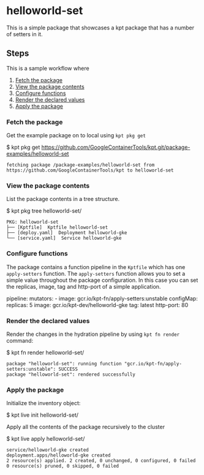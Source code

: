 # helloworld-set

This is a simple package that showcases a kpt package that has a number of
setters in it.

## Steps

This is a sample workflow where 

1. [Fetch the package](#fetch-the-package)
2. [View the package contents](#view-the-package-contents)
3. [Configure functions](#configure-functions)
4. [Render the declared values](#render-the-declared-values)
5. [Apply the package](#apply-the-package)

### Fetch the package

Get the example package on to local using `kpt pkg get`

  $ kpt pkg get https://github.com/GoogleContainerTools/kpt.git/package-examples/helloworld-set

    fetching package /package-examples/helloworld-set from https://github.com/GoogleContainerTools/kpt to helloworld-set

### View the package contents

List the package contents in a tree structure.

  $ kpt pkg tree helloworld-set/

    PKG: helloworld-set
    ├── [Kptfile]  Kptfile helloworld-set
    ├── [deploy.yaml]  Deployment helloworld-gke
    └── [service.yaml]  Service helloworld-gke

### Configure functions

The package contains a function pipeline in the `Kptfile` which has
one `apply-setters` function.  The `apply-setters` function allows you to
set a simple value throughout the package configuration.  In this case
you can set the replicas, image, tag and http-port of a simple application.

  pipeline:
    mutators:
      - image: gcr.io/kpt-fn/apply-setters:unstable
        configMap:
          replicas: 5
          image: gcr.io/kpt-dev/helloworld-gke
          tag: latest
          http-port: 80


### Render the declared values

Render the changes in the hydration pipeline by using `kpt fn render` command:

  $ kpt fn render helloworld-set/

    package "helloworld-set": running function "gcr.io/kpt-fn/apply-setters:unstable": SUCCESS
    package "helloworld-set": rendered successfully

### Apply the package

Initialize the inventory object:

  $ kpt live init helloworld-set/

Apply all the contents of the package recursively to the cluster

  $ kpt live apply helloworld-set/

    service/helloworld-gke created
    deployment.apps/helloworld-gke created
    2 resource(s) applied. 2 created, 0 unchanged, 0 configured, 0 failed
    0 resource(s) pruned, 0 skipped, 0 failed


